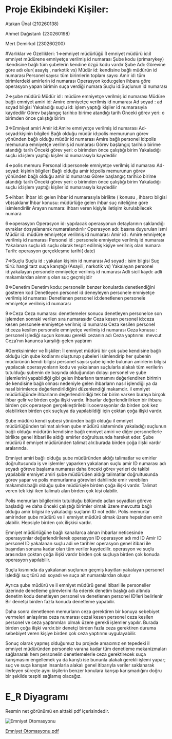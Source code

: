 # Proje Ekibindeki Kişiler:
Atakan Ünal (210260138) 

Ahmet Dağıstanlı (230260198)

Mert Demirkol (230260200) 

#Varlıklar ve Özellikleri:
1=>emniyet müdürlüğü
İl emniyet müdürü id:il emniyet müdürene emniyetçe verilmiş id numarası
Şube kodu (primarykey) :kendisine bağlı tüm şubelerin kendine özgü kodu vardır
Şube Adı: Görevine göre adı olur( asayiş , narkotik vs)
Müdür id: kendisine bağlı müdürün id numarası 
Personel sayısı: tüm birimlerin toplam sayısı
Amir id: tüm birimlerdeki amirlerin id numarası 
Operasyon kodu:gelen ihbara göre operasyon yapan birimin suça verdiği numara 
Suçlu id:Suçlunun id numarası 

2=>şube müdürü 
Müdür id : müdüre emniyetçe verilmiş id numarası
Müdüre bağlı emniyet amiri id:
Amire emniyetçe verilmiş id numarası
Ad soyad : ad soyad bilgisi
Yakaladığı suçlu id: işlem yaptığı kişiler id numarasıyla kaydedilir
Görev başlangıç tarihi:o birime atandığı tarih
Önceki görev yeri: o birimden önce çalıştığı birim

3=>Emniyet amiri
Amir id:Amire emniyetçe verilmiş id numarası
Ad-soyad:kişinin bilgileri
Bağlı olduğu müdür id:polis memurunun görev yönünden bağlı olduğu müdür id numarası 
Amire bağlı personel id:polis memuruna emniyetçe verilmiş id numarası
Görev başlangıç tarihi:o birime atandığı tarih
Önceki görev yeri: o birimden önce çalıştığı birim
Yakaladığı suçlu id:işlem yaptığı kişiler id numarasıyla kaydedilir

4=>polis memuru
Personal id:personele emniyetçe verilmiş id numarası
Ad-soyad: kişinin bilgileri
Bağlı olduğu amir id:polis memurunun görev yönünden bağlı olduğu amir id numarası 
Görev başlangıç tarihi:o birime atandığı tarih
Önceki görev yeri: o birimden önce çalıştığı birim
Yakaladığı suçlu id:işlem yaptığı kişiler id numarasıyla kaydedilir

5=>ihbar:
İhbar id: gelen ihbar id numarasıyla birlikte ( konusu , ihbarcı bilgisi vb)saklanır
İhbar konusu: müdürlüğe gelen ihbar suç niteliğine göre isimlendirilir
Arayan numara: ihbarı veren kişiyle iletişim kurulabilecek numara 

6=>operasyon
Operasyon id: yapılacak operasyonun detaylarının saklandığı evraklar dosyalanarak numaralandırılır
Operasyon adı: basına duyurulan ismi
Müdür id: müdüre emniyetçe verilmiş id numarası
Amir id : Amire emniyetçe verilmiş id numarası
Personel  id : personele emniyetçe verilmiş id numarası
Yakalanan suçlu id: suçlu olarak tespit edilmiş kişiye verilmiş olan numara
Tarih: operasyon gerçekleşme tarihi( date)

7=>Suçlu
Suçlu id : yakalan kişinin id numarası 
Ad soyad : isim bilgisi 
Suç türü: hangi tarz suça karıştığı (Asayili, narkotik vs)
Yakalayan personel id:yakalayan personele emniyetçe verilmiş id numarası
Adli sicil kaydı: adli makamlardan alınmış olan suç geçmişidir

8=>Denetim
Denetim kodu: personelin benzer konularda denetlendiğini gösteren  kod
Denetleyen personel id:deneyleyen personele emniyetçe verilmiş id numarası
Denetlenen personel id:denetlenen personele emniyetçe verilmiş id numarası

9=>Ceza
Ceza numarası: denetlemeler sonucu denetleyen personelce son işlemden sonraki verilen sıra numarasıdır 
Ceza kesen personel id:ceza kesen personele emniyetçe verilmiş id numarası
Ceza kesilen personel id:ceza kesilen personele emniyetçe verilmiş id numarası
Ceza konusu : personel işlediği suçun konusu gerekli cezanın adı
Ceza yaptırımı: mevcut Ceza’nın kanunca  karşılığı gelen yaptırım

#Gereksinimler ve İlişkiler:
İl emniyet müdürü bir çok şube kendisine bağlı olduğu için şube kodlarını oluşturup şubeleri isimlendirip her şubenin müdürünün kendi bilgisi personel sayısı şube içinde bulunan amirlerin bilgisi yapılacak operasyonların kodu ve yakalanan suçlularla alakalı tüm verilerin tutulduğu şubenin de başında olduğundan dolayı personel ve şube işlemlerini yapabildiği gibi gelen ihbarların tamamını değerlendiren birimin de kendisine bağlı olması nedeniyle gelen ihbarların nasıl işlendiği ya da nasıl birimlerce değerlendirildiğini düzenlendiği makamdır. il emniyet müdürlüğünde ihbarların değerlendirildiği tek bir birim varken buraya birçok ihbar gelir ve birden çoğa ilişki vardır. İhbarlar değerlendirilirken bir ihbara birden çok operasyon gerçekleştirilebilir.ooerasyonlar da birden çok kez olabilirken birden çok suçluya da yapılabildiği için çoktan çoğa ilişki vardır.

Şube müdürü kendi şubesi yönünden bağlı olduğu il emniyet müdürlüğünden talimat alırken şube müdürü sisteminde yakaladığı suçlunun bağlı olduğu müdürün kendisine bağlı emniyet amiri ve diğer personellerle birlikte genel itibari ile aldığı emirler doğrultusunda hareket eder. Şube müdürü il emniyet müdüründen talimat alır.burada birden çoğa ilişki vardır aralarında.

Emniyet amiri bağlı olduğu şube müdüründen aldığı talimatlar ve emirler doğrultusunda iş ve işlemler yaparken yakalanan suçlu amir ID numarası adı soyadı göreve başlama numarası daha önceki görev yerleri de takibi yapılabilir emniyet amiri şube müdürüden aldığı talimatlar doğrultusunda görev yapar ve polis memurlarına görevleri dahilinde emir verebilen makamdır.bağlı olduğu şube müdürüyle birden çoğa ilişki vardır. Talimat veren tek kişi iken talimatı alan birden çok kişi olabilir.


Polis memurları bilgilerinin tutulduğu bölümde adları soyadları göreve başladığı ve daha önceki çalıştığı birimler olmak üzere mevcutta bağlı olduğu amir bilgisi ile yakaladığı suçların ID not edilir. Polis memurlar amirinden şube müdürü ve il emniyet müdürü olmak üzere hepsinden emir alabilir. Hepsiyle birden çok ilişkisi vardır. 

Emniyet müdürlüğüne bağlı kanallarca alınan ihbarlar neticesinde operasyonlar değerlendirilerek operasyon ID operasyon adı md ID Amir ID personel ID yakalanan suçlu adi ve tarihler operasyon genel itibari ile başından sonuna kadar olan tüm veriler kaydedilir. operasyon ve suçlu arasından çoktan çoğa ilişki vardır birden çok suçluya birden çok konuda operasyon yapılabilir.


Suçlu kısmında da yakalanan suçlunun geçmiş kayıtları yakalayan personel işlediği suç türü adı soyadı ve suça ait numaralardan oluşur 

Ayrıca şube müdürü ve il emniyet müdürü genel itibari ile personeller üzerinde denetleme görevlerini ifa ederek denetim başlığı adı altında denetim kodu denetleyen personel ve denetlenen personel ID‘leri belirlenir Bir denetçi birden fazla konuda denetleme yapabilir.


Daha sonra denetlenen memurların ceza gerektiren bir konuya sebebiyet vermeleri anlaşılırsa ceza numarası cezai kesen personel ceza kesilen personel ve ceza yaptırımları olmak üzere gerekli işlemler yapılır. Burada birden çoğa ilişki vardır.bir denetçi birden fazla ceza gerektiren duruma sebebiyet veren kişiye birden çok ceza yaptırımı uygulayabilir.

Sonuç olarak yapmış olduğumuz bu projede amacımız en tepedeki il emniyet müdüründen personele varana kadar tüm denetleme mekanizmaları sağlanarak hem personelin denetlemelerle ceza gerektirecek suça karışmasını engellemek ya da karıştı ise bununla alakalı gerekli işlemi  yapar; suç ve suça karışan insanlarla alakalı genel itibarıyla veriler saklanarak ilerleyen süreçte aynı kişilerin benzer konulara karışıp karışmadığını doğru bir şekilde tespiti sağlamış olacağız.

# E_R Diyagramı
Resmin net görünümü en alttaki pdf içerisindedir.


![Emniyet Otomasyonu](https://github.com/user-attachments/assets/73183ff1-1505-47e9-9720-7577b17ba2c9)


[Emniyet Otomasyonu.pdf](https://github.com/user-attachments/files/17629056/Emniyet.Otomasyonu.pdf)
